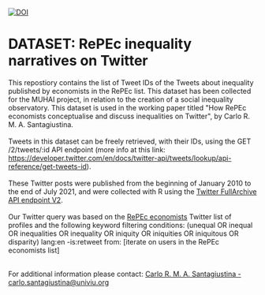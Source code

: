 [![DOI](https://sandbox.zenodo.org/badge/496327256.svg)](https://sandbox.zenodo.org/badge/latestdoi/496327256)


# DATASET: RePEc inequality narratives on Twitter

This repostiory contains the list of Tweet IDs of the Tweets about inequality published by economists in the RePEc list. 
This dataset has been collected for the MUHAI project, in relation to the creation of a  social inequality observatory. 
This dataset is used in the working paper titled "How RePEc economists conceptualise and discuss inequalities on Twitter", by Carlo R. M. A. Santagiustina. <br><br>
Tweets in this dataset can be freely retrieved, with their IDs, using the GET /2/tweets/:id API endpoint (more info at this link: https://developer.twitter.com/en/docs/twitter-api/tweets/lookup/api-reference/get-tweets-id).<br><br>
These Twitter posts were published from the beginning of January 2010 to the end of July 2021, and were collected with R using the [Twitter FullArchive API endpoint V2](https://developer.twitter.com/en/docs/twitter-api/tweets/search/quick-start/full-archive-search). <br><br>
Our Twitter query was based on the [RePEc economists](https://twitter.com/i/lists/1087053821786947584/members) Twitter list of profiles and the following keyword filtering conditions: (unequal OR inequal OR inequalities OR inequality OR iniquity OR iniquities OR iniquitous OR disparity) lang:en -is:retweet from: [iterate on users in the RePEc economists list]<br><br>


For additional information please contact: [Carlo R. M. A. Santagiustina - carlo.santagiustina@univiu.org](mailto:carlo.santagiustina@univiu.org)
